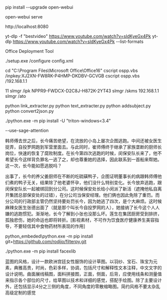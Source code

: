 
pip install --upgrade open-webui 

open-webui serve

http://localhost:8080







yt-dlp -f "bestvideo" https://www.youtube.com/watch?v=sldKyeGx4Pk
yt-dlp https://www.youtube.com/watch?v=sldKyeGx4Pk --list-formats


Office Deployment Tool

<Configuration>
  <Add OfficeClientEdition="64" Channel="PerpetualVL2024">
    <Product ID="ProPlus2024Volume">
      <Language ID="zh-cn" />
      <ExcludeApp ID="Access" />
      <ExcludeApp ID="Publisher" />
      <ExcludeApp ID="Outlook" />
      <ExcludeApp ID="OneNote" />
      <ExcludeApp ID="Groove" />
      <ExcludeApp ID="Lync" />
      <ExcludeApp ID="Teams" />
      <ExcludeApp ID="OneDrive" />
      <ExcludeApp ID="Project" />
      <ExcludeApp ID="Visio" />
    </Product>
  </Add>
  <RemoveMSI />
  <Display Level="None" AcceptEULA="TRUE" />
</Configuration>

./setup.exe /configure config.xml

cd "C:\Program Files\Microsoft Office\Office16"
cscript ospp.vbs /inpkey:XJ2XN-FW8RK-P4HMP-DKDBV-GCVGB
cscript ospp.vbs /192.168.1.1


11 
slmgr /ipk NPPR9-FWDCX-D2C8J-H872K-2YT43
slmgr /skms 192.168.1.1
slmgr /ato



 python link_extracter.py
python text_extracter.py
python addsubject.py
python convert2json.py

./python.exe -m pip install -U "triton-windows<3.4"

--use-sage-attention

韩师傅去世之后，长今痛苦绝望，在流放的小岛上屡次企图逃跑。中间还被女医生捉弄，自投罗网跑到军营里面去。与此同时，崔师傅终于继承了家族垄断的厨师长岗位，快速的恢复了腐败制度。在长今第四次逃跑的时候，闵保安队长来了，他不希望长今这样背负罪名一逃了之，却也尊重她的选择，因此联系到一首船来帮她。这一次，长今能如愿逃脱吗？


出事了，长今的养父姜厨师在不断的吃硫磺鸭子，企图证明董事长的病跟韩师傅他们煮的鸭子无关，结果除了他老婆怀孕，他们没什么特别变化。长今放弃逃跑，跟闵保安队长一起被绑回到分公司。这时候保安处长给小闵派了新活（遮掩他私自离开集团总部保安处的过错），在分公司当保安经理。他们俩也因此免除了重罚。而分公司的行政部主管仍然坚持要处罚长今，因为她逃了四次，是个大麻烦。这时候麻辣女医生张德出面了（就是那个叫长今自投罗网的人），她接纳了长今这个人人嫌的逃跑惯犯。渐渐地，长今了解到小张也没那么坏。莲生在集团厨房受到排挤，孤独悲伤，她的命运也即将转折。[影视素材，不可作为饮食医疗健康养生美容指导，不要轻信其中食物药材所表现的作用]


python_embeded\python.exe -m pip install git+https://github.com/rodjjo/filterpy.git

./python.exe -m pip install facexlib

蓝图的风格，设计一款欧洲宫廷女性服饰的设计草图。以羽纱、宝石、珠宝为元素，典雅高贵，时尚，色彩多样，协调，包括尺寸和解释性文本注释，中文文字的设计说明。曲面展线稿图，面料拼接图，正面，侧面，后背，应使用线条和测量值来指示各个部位的尺寸，给草图以技术和详细的感觉，搭配手绘图。除了主要设计外，还包括显示4分之三侧的角度，不同角度的零散缩略图。简约风格不要太杂乱 高级定制的感觉